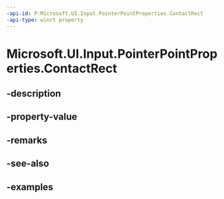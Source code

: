 ```yaml
---
-api-id: P:Microsoft.UI.Input.PointerPointProperties.ContactRect
-api-type: winrt property
---
```


# Microsoft.UI.Input.PointerPointProperties.ContactRect

<!--
public Windows.Foundation.Rect ContactRect { get; }
-->


## -description

## -property-value

## -remarks

## -see-also

## -examples


